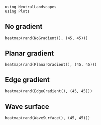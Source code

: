 ```@example gallery
using NeutralLandscapes
using Plots
```

## No gradient

```@example gallery
heatmap(rand(NoGradient(), (45, 45)))
```

## Planar gradient

```@example gallery
heatmap(rand(PlanarGradient(), (45, 45)))
```

## Edge gradient

```@example gallery
heatmap(rand(EdgeGradient(), (45, 45)))
```

## Wave surface

```@example gallery
heatmap(rand(WaveSurface(), (45, 45)))
```